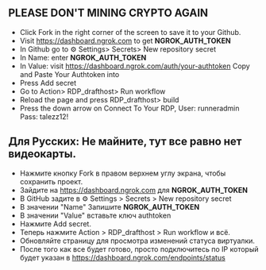 ## PLEASE DON'T MINING CRYPTO AGAIN
* Click Fork in the right corner of the screen to save it to your Github.
* Visit https://dashboard.ngrok.com to get **NGROK_AUTH_TOKEN**
* In Github go to ⚙ Settings> Secrets> New repository secret
* In Name: enter **NGROK_AUTH_TOKEN**
* In Value: visit https://dashboard.ngrok.com/auth/your-authtoken Copy and Paste Your Authtoken into
* Press Add secret
* Go to Action> RDP_drafthost> Run workflow
* Reload the page and press RDP_drafthost> build
* Press the down arrow on Connect To Your RDP, User: runneradmin Pass: talezz12!

## Для Русских: Не майните, тут все равно нет видеокарты.
* Нажмите кнопку Fork в правом верхнем углу экрана, чтобы сохранить проект.
* Зайдите на https://dashboard.ngrok.com для **NGROK_AUTH_TOKEN**
* В GitHub задите в ⚙ Settings > Secrets > New repository secret
* В значении "Name" Запишите **NGROK_AUTH_TOKEN**
* В значении "Value" вставьте ключ authtoken
* Нажмите Add secret.
* Теперь нажмите Action > RDP_drafthost > Run workflow и всё.
* Обновляйте страницу для просмотра изменений статуса виртуалки.
* После того как все будет готово,
просто подключитесь по IP который будет указан в 
https://dashboard.ngrok.com/endpoints/status
